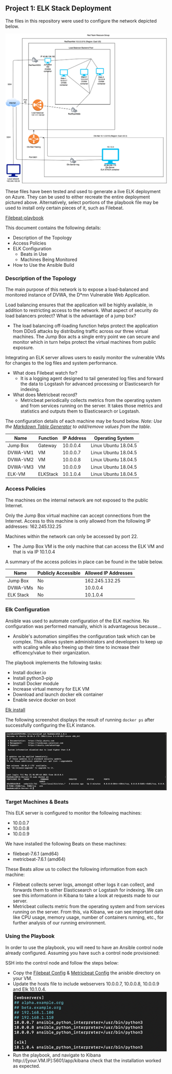 ## Project 1: ELK Stack Deployment

The files in this repository were used to configure the network depicted below.

![alt text](https://github.com/Rkelley6045/Elk-stack/blob/main/Diagrams/Proj.%201%20Network%20Diagram.png)

These files have been tested and used to generate a live ELK deployment on Azure. They can be used to either recreate the entire deployment pictured above. Alternatively, select portions of the playbook file may be used to install only certain pieces of it, such as Filebeat.

[Filebeat-playbook](https://github.com/Rkelley6045/Elk-stack/blob/main/Ansible/filebeat-playbook.yml)

This document contains the following details:
- Description of the Topology
- Access Policies
- ELK Configuration
  - Beats in Use
  - Machines Being Monitored
- How to Use the Ansible Build


### Description of the Topology

The main purpose of this network is to expose a load-balanced and monitored instance of DVWA, the D*mn Vulnerable Web Application.

Load balancing ensures that the application will be highly available, in addition to restricting access to the network. What aspect of security do load balancers protect? What is the advantage of a jump box?
  - The load balancing off-loading function helps protect the application from DDoS attacks by distributing traffic across our three virtual machines. The Jump Box acts a single entry point we can secure and monitor which in turn helps protect the virtual machines from public exposure. 

Integrating an ELK server allows users to easily monitor the vulnerable VMs for changes to the log files and system performance.
- What does Filebeat watch for?
  - It is a logging agent designed to tail generated log files and forward the data to Logstash for advanced processing or Elasticsearch for indexing. 
- What does Metricbeat record?
  - Metricbeat periodically collects metrics from the operating system and from services running on the server. It takes those metrics and statistics and outputs them to Elasticsearch or Logstash.

The configuration details of each machine may be found below.
_Note: Use the [Markdown Table Generator](http://www.tablesgenerator.com/markdown_tables) to add/remove values from the table_.

|Name      | Function  | IP Address     | Operating System        |
|----------|-----------|----------------|-------------------------|
| Jump Box |  Gateway  | 10.0.0.4       | Linux Ubuntu 18.04.5    |
| DVWA-VM1 |  VM       | 10.0.0.7       | Linux Ubuntu 18.04.5    |
| DVWA-VM2 |  VM       | 10.0.0.8       | Linux Ubuntu 18.04.5    |
| DVWA-VM3 |  VM       | 10.0.0.9       | Linux Ubuntu 18.04.5    |
| ELK-VM   |  ELKStack | 10.1.0.4       | Linux Ubuntu 18.04.5    |

### Access Policies

The machines on the internal network are not exposed to the public Internet. 

Only the Jump Box virtual machine can accept connections from the Internet. Access to this machine is only allowed from the following IP addresses:
162.245.132.25

Machines within the network can only be accessed by port 22.
- The Jump Box VM is the only machine that can access the ELK VM and that is via IP 10.1.0.4

A summary of the access policies in place can be found in the table below.

| Name      | Publicly Accessible | Allowed IP Addresses |
|-----------|---------------------|----------------------|
| Jump Box  | No                  | 162.245.132.25       |
| DVWA-VMs  | No                  | 10.0.0.4             |
| ELK Stack | No                  | 10.1.0.4             |

### Elk Configuration

Ansible was used to automate configuration of the ELK machine. No configuration was performed manually, which is advantageous because...
- Ansible's automation simplifies the configuration task which can be complex. This allows system administrators and developers to keep up with scaling while also freeing up their time to increase their efficency/value to their organization. 

The playbook implements the following tasks:
- Install docker.io
- Install python3-pip
- Install Docker module
- Increase virtual memory for ELK VM
- Download and launch docker elk container
- Enable sevice docker on boot

[Elk install](https://github.com/Rkelley6045/Elk-stack/blob/main/Ansible/install-elk.yml)

The following screenshot displays the result of running `docker ps` after successfully configuring the ELK instance.

![Docker ps output](https://github.com/Rkelley6045/Elk-stack/blob/main/DockerConfirm/DockerPSOutput.png)

### Target Machines & Beats
This ELK server is configured to monitor the following machines:
- 10.0.0.7
- 10.0.0.8
- 10.0.0.9

We have installed the following Beats on these machines:
- filebeat-7.6.1 (amd64)
- metricbeat-7.6.1 (amd64)

These Beats allow us to collect the following information from each machine:
- Filebeat collects server logs, amongst other logs it can collect, and forwards them to either Elasticsearch or Logstash for indexing. We can see this informationn in Kibana to take a look at requests made to our server. 
- Metricbeat collects metric from the operating system and from services running on the server. From this, via Kibana, we can see important data like CPU usage, memory usage, number of containers running, etc., for further analysis of our running environment.  

### Using the Playbook
In order to use the playbook, you will need to have an Ansible control node already configured. Assuming you have such a control node provisioned: 

SSH into the control node and follow the steps below:
- Copy the [Filebeat Config](https://github.com/Rkelley6045/Elk-stack/blob/main/BeatsConfigFiles/filebeat-config.yml) & [Metricbeat Config](https://github.com/Rkelley6045/Elk-stack/blob/main/BeatsConfigFiles/metricbeat-config.yml) the anisble directory on your VM.
- Update the hosts file to include webservers 10.0.0.7, 10.0.0.8, 10.0.0.9 and Elk 10.1.0.4.
![alt text](https://github.com/Rkelley6045/Elk-stack/blob/main/HostFile/Host%20File.png)
- Run the playbook, and navigate to Kibana http://[your.VM.IP]:5601/app/kibana check that the installation worked as expected.


